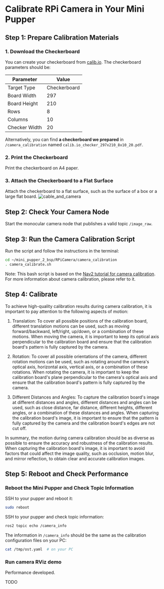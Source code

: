 # Calibrate RPi Camera in Your Mini Pupper


## Step 1: Prepare Calibration Materials

### 1. Download the Checkerboard

You can create your checkerboard from [calib.io](https://calib.io/pages/camera-calibration-pattern-generator). The checkerboard parameters should be:

| Parameter | Value |
| --- | --- |
| Target Type | Checkerboard |
| Board Width | 297 |
| Board Height | 210 |
| Rows | 8 |
| Columns | 10 |
| Checker Width | 20 |

Alternatively, you can find **a checkerboard we prepared** in `/camera_calibration` named `calib.io_checker_297x210_8x10_20.pdf`.

### 2. Print the Checkerboard

Print the checkerboard on A4 paper.

### 3. Attach the Checkerboard to a Flat Surface

Attach the checkerboard to a flat surface, such as the surface of a box or a large flat board.
![cable_and_camera](/imgs/camera_checkerboard.jpg) 
## Step 2: Check Your Camera Node


Start the monocular camera node that publishes a valid topic `/image_raw`.

## Step 3: Run the Camera Calibration Script

Run the script and follow the instructions in the terminal:

```bash
cd ~/mini_pupper_2_bsp/RPiCamera/camera_calibration
. camera_calibrate.sh
```

Note: This bash script is based on the [Nav2 tutorial for camera calibration](https://navigation.ros.org/tutorials/docs/camera_calibration.html). For more information about camera calibration, please refer to it.

## Step 4: Calibrate

To achieve high-quality calibration results during camera calibration, it is important to pay attention to the following aspects of motion:

1.  Translation: To cover all possible positions of the calibration board, different translation motions can be used, such as moving forward/backward, left/right, up/down, or a combination of these motions. When moving the camera, it is important to keep its optical axis perpendicular to the calibration board and ensure that the calibration board's pattern is fully captured by the camera.
    
2.  Rotation: To cover all possible orientations of the camera, different rotation motions can be used, such as rotating around the camera's optical axis, horizontal axis, vertical axis, or a combination of these rotations. When rotating the camera, it is important to keep the calibration board's plane perpendicular to the camera's optical axis and ensure that the calibration board's pattern is fully captured by the camera.
    
3.  Different Distances and Angles: To capture the calibration board's image at different distances and angles, different distances and angles can be used, such as close distance, far distance, different heights, different angles, or a combination of these distances and angles. When capturing the calibration board's image, it is important to ensure that the pattern is fully captured by the camera and the calibration board's edges are not cut off.
    

In summary, the motion during camera calibration should be as diverse as possible to ensure the accuracy and robustness of the calibration results. When capturing the calibration board's image, it is important to avoid factors that could affect the image quality, such as occlusion, motion blur, and mirror reflection, to obtain clear and accurate calibration images.

## Step 5: Reboot and Check Performance
### Reboot the Mini Pupper and Check Topic Information

SSH to your pupper and reboot it:

```bash
sudo reboot
```

SSH to your pupper and check topic information:

```bash
ros2 topic echo /camera_info
```

The information in `/camera_info` should be the same as the calibration configuration files on your PC:

```bash
cat /tmp/ost.yaml  # on your PC
```
### Run camera RViz demo
Performance developed.

TODO